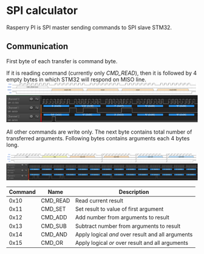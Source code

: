 # SPI calculator
Rasperry PI is SPI master sending commands to SPI slave STM32.

## Communication
First byte of each transfer is command byte.

If it is reading command (currently only *CMD_READ*), then it is followed by 4 empty bytes in which STM32 will respond on MISO line.
![Time diagram of reading from slave](doc/prot_read.png)
![Example capture of read communication](doc/read.png)

All other commands are write only. The next byte contains total number of transferred arguments. Following bytes contains arguments each 4 bytes long.

![Time diagram of command](doc/prot_cmd.png)
![Example capture of add command](doc/add.png)

Command | Name          | Description
--------| ------------- | ------------------
0x10    | CMD_READ      | Read current result
0x11    | CMD_SET       | Set result to value of first argument
0x12    | CMD_ADD       | Add number from arguments to result
0x13    | CMD_SUB       | Subtract number from arguments to result
0x14    | CMD_AND       | Apply logical *and* over result and all arguments
0x15    | CMD_OR        | Apply logical *or* over result and all arguments
